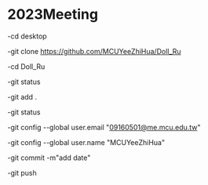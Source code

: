 # 2023Meeting
-cd desktop

-git clone https://github.com/MCUYeeZhiHua/Doll_Ru

-cd Doll_Ru

-git status

-git add .

-git status

-git config --global user.email "09160501@me.mcu.edu.tw"

-git config --global user.name "MCUYeeZhiHua"

-git commit -m"add date"

-git push
